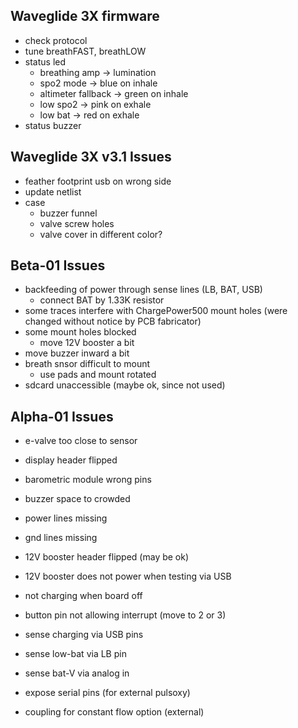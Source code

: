 Waveglide 3X firmware
---------------------
- check protocol
- tune breathFAST, breathLOW
- status led
  - breathing amp -> lumination
  - spo2 mode -> blue on inhale
  - altimeter fallback -> green on inhale
  - low spo2 -> pink on exhale
  - low bat -> red on exhale
- status buzzer

Waveglide 3X v3.1 Issues
------------------------
- feather footprint usb on wrong side
- update netlist
- case
  - buzzer funnel
  - valve screw holes
  - valve cover in different color?


Beta-01 Issues
--------------
- backfeeding of power through sense lines (LB, BAT, USB)
  - connect BAT by 1.33K resistor
- some traces interfere with ChargePower500 mount holes
  (were changed without notice by PCB fabricator)
- some mount holes blocked
  - move 12V booster a bit
- move buzzer inward a bit
- breath snsor difficult to mount
  - use pads and mount rotated
- sdcard unaccessible (maybe ok, since not used)



Alpha-01 Issues
---------------
- e-valve too close to sensor
- display header flipped
- barometric module wrong pins
- buzzer space to crowded
- power lines missing
- gnd lines missing
- 12V booster header flipped (may be ok)
- 12V booster does not power when testing via USB
- not charging when board off
- button pin not allowing interrupt (move to 2 or 3)
- sense charging via USB pins
- sense low-bat via LB pin
- sense bat-V via analog in

- expose serial pins (for external pulsoxy)
- coupling for constant flow option (external)
